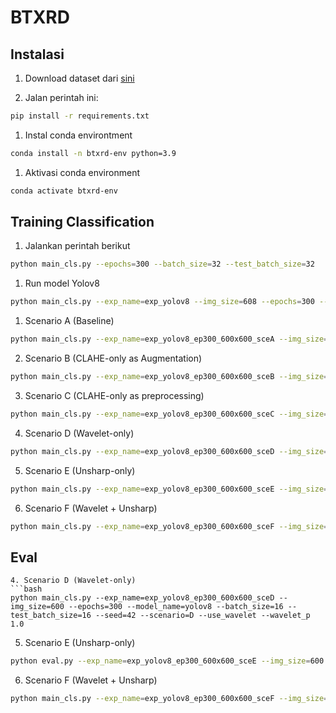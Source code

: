 # BTXRD

## Instalasi
1. Download dataset dari [sini](https://figshare.com/articles/dataset/A_Radiograph_Dataset_for_the_Classification_Localization_and_Segmentation_of_Primary_Bone_Tumors/27865398)

1. Jalan perintah ini: 
```bash
pip install -r requirements.txt
```

1. Instal conda environtment
```bash
conda install -n btxrd-env python=3.9
```

1. Aktivasi conda environment
```bash
conda activate btxrd-env
```

## Training Classification
1. Jalankan perintah berikut
```bash
python main_cls.py --epochs=300 --batch_size=32 --test_batch_size=32
```

1. Run model Yolov8
```bash
python main_cls.py --exp_name=exp_yolov8 --img_size=608 --epochs=300 --model_name=yolov8 --batch_size=16 --test_batch_size=16 --seed=42
```

1. Scenario A (Baseline)
```bash
python main_cls.py --exp_name=exp_yolov8_ep300_600x600_sceA --img_size=600 --epochs=300 --model_name=yolov8 --batch_size=16 --test_batch_size=16 --seed=42 --scenario=A
```
2. Scenario B (CLAHE-only as Augmentation)
```bash
python main_cls.py --exp_name=exp_yolov8_ep300_600x600_sceB --img_size=600 --epochs=300 --model_name=yolov8 --batch_size=16 --test_batch_size=16 --seed=42 --scenario=B
```
3. Scenario C (CLAHE-only as preprocessing)
```bash
python main_cls.py --exp_name=exp_yolov8_ep300_600x600_sceC --img_size=600 --epochs=300 --model_name=yolov8 --batch_size=16 --test_batch_size=16 --seed=42 --scenario=C
```
4. Scenario D (Wavelet-only)
```bash
python main_cls.py --exp_name=exp_yolov8_ep300_600x600_sceD --img_size=600 --epochs=300 --model_name=yolov8 --batch_size=16 --test_batch_size=16 --seed=42 --scenario=D --use_wavelet --wavelet_p 1.0 
```

5. Scenario E (Unsharp-only)
```bash
python main_cls.py --exp_name=exp_yolov8_ep300_600x600_sceE --img_size=600 --epochs=300 --model_name=yolov8 --batch_size=16 --test_batch_size=16 --seed=42 --scenario=E --use_unsharp --unsharp_p 1.0 
```
6. Scenario F (Wavelet + Unsharp)
```bash
python main_cls.py --exp_name=exp_yolov8_ep300_600x600_sceF --img_size=600 --epochs=300 --model_name=yolov8 --batch_size=16 --test_batch_size=16 --seed=42 --scenario=F --use_wavelet --wavelet_p 1.0 --use_unsharp --unsharp_p 1.0
```

## Eval
```
4. Scenario D (Wavelet-only)
```bash
python main_cls.py --exp_name=exp_yolov8_ep300_600x600_sceD --img_size=600 --epochs=300 --model_name=yolov8 --batch_size=16 --test_batch_size=16 --seed=42 --scenario=D --use_wavelet --wavelet_p 1.0 
```

5. Scenario E (Unsharp-only)
```bash
python eval.py --exp_name=exp_yolov8_ep300_600x600_sceE --img_size=600  --model_name=yolov8  --test_batch_size=16 --seed=42 --scenario=E --use_unsharp --unsharp_p 1.0 --model_path=checkpoints/exp_yolov8_ep300_600x600_sceE/best_model.pth
```
6. Scenario F (Wavelet + Unsharp)
```bash
python main_cls.py --exp_name=exp_yolov8_ep300_600x600_sceF --img_size=600 --epochs=300 --model_name=yolov8 --batch_size=16 --test_batch_size=16 --seed=42 --scenario=F --use_wavelet --wavelet_p 1.0 --use_unsharp --unsharp_p 1.0